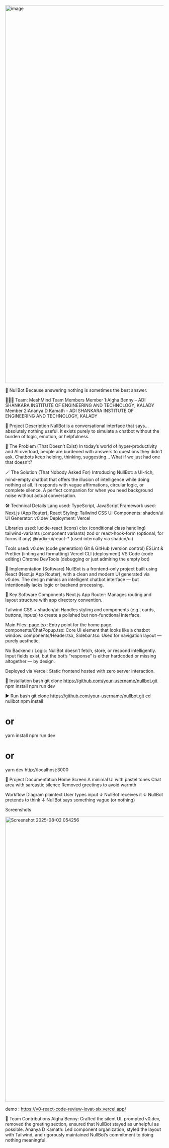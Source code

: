 <img width="3188" height="1202" alt="image" src="https://github.com/user-attachments/assets/1d201a8f-6a31-40f9-9d34-86151ce44959" />


🤖 NullBot
Because answering nothing is sometimes the best answer.

🧑‍🤝‍🧑 Team: MeshMind
Team Members
Member 1:Algha Benny – ADI SHANKARA INSTITUTE OF ENGINEERING AND TECHNOLOGY, KALADY
Member 2:Ananya D Kamath -  ADI SHANKARA INSTITUTE OF ENGINEERING AND TECHNOLOGY, KALADY


💭 Project Description
NullBot is a conversational interface that says… absolutely nothing useful. It exists purely to simulate a chatbot without the burden of logic, emotion, or helpfulness.


🚫 The Problem (That Doesn’t Exist)
In today’s world of hyper-productivity and AI overload, people are burdened with answers to questions they didn’t ask. Chatbots keep helping, thinking, suggesting...
What if we just had one that doesn’t?

🪄 The Solution (That Nobody Asked For)
Introducing NullBot: a UI-rich, mind-empty chatbot that offers the illusion of intelligence while doing nothing at all. It responds with vague affirmations, circular logic, or complete silence.
A perfect companion for when you need background noise without actual conversation.

🛠️ Technical Details
Lang used: TypeScript, JavaScript
Framework used: Next.js (App Router), React
Styling: Tailwind CSS
UI Components: shadcn/ui
UI Generator: v0.dev
Deployment: Vercel

Libraries used:
lucide-react (icons)
clsx (conditional class handling)
tailwind-variants (component variants)
zod or react-hook-form (optional, for forms if any)
@radix-ui/react-* (used internally via shadcn/ui)

Tools used:
v0.dev (code generation)
Git & GitHub (version control)
ESLint & Prettier (linting and formatting)
Vercel CLI (deployment)
VS Code (code editing)
Chrome DevTools (debugging or just admiring the empty bot)


🧩 Implementation (Software)
NullBot is a frontend-only project built using React (Next.js App Router), with a clean and modern UI generated via v0.dev. The design mimics an intelligent chatbot interface — but intentionally lacks logic or backend processing.

🔧 Key Software Components
Next.js App Router:
Manages routing and layout structure with app directory convention.

Tailwind CSS + shadcn/ui:
Handles styling and components (e.g., cards, buttons, inputs) to create a polished but non-functional interface.

Main Files:
page.tsx: Entry point for the home page.
components/ChatPopup.tsx: Core UI element that looks like a chatbot window.
components/Header.tsx, Sidebar.tsx: Used for navigation layout — purely aesthetic.

No Backend / Logic:
NullBot doesn’t fetch, store, or respond intelligently. Input fields exist, but the bot’s “response” is either hardcoded or missing altogether — by design.

Deployed via Vercel:
Static frontend hosted with zero server interaction.


🚀 Installation
bash
git clone https://github.com/your-username/nullbot.git
npm install
npm run dev

▶️ Run
bash
git clone https://github.com/your-username/nullbot.git
cd nullbot
npm install
# or
yarn install
npm run dev
# or
yarn dev
http://localhost:3000


📸 Project Documentation
Home Screen
A minimal UI with pastel tones
Chat area with sarcastic silence
Removed greetings to avoid warmth

Workflow Diagram
plaintext
User types input
        ↓
NullBot receives it
        ↓
NullBot pretends to think
        ↓
NullBot says something vague (or nothing)

Screenshots


<img width="1116" height="907" alt="Screenshot 2025-08-02 054256" src="https://github.com/user-attachments/assets/286a2575-fe98-49e6-9545-8d1834dfabd8" />

demo : https://v0-react-code-review-lovat-six.vercel.app/

👥 Team Contributions
Algha Benny: Crafted the silent UI, prompted v0.dev, removed the greeting section, ensured that NullBot stayed as unhelpful as possible.
Ananya D Kamath: Led component organization, styled the layout with Tailwind, and rigorously maintained NullBot’s commitment to doing nothing meaningful.




